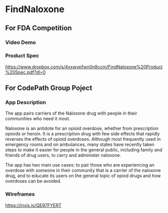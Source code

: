 # FindNaloxone

## For FDA Competition

### Video Demo


### Product Spec
https://www.dropbox.com/s/4yxwvpfwn0n8ccm/FindNaloxone%20Product%20Spec.pdf?dl=0

## For CodePath Group Poject

### App Description
The app pairs carriers of the Naloxone drug with people in their communities who need it most.

Naloxone is an antidote for an opioid overdose, whether from prescription opioids or heroin.  It is a prescription drug with few side effects that rapidly reverses the effects of opioid overdoses.  Although most frequently used in emergency rooms and on ambulances, many states have recently taken steps to make it easier for people in the general public, including family and friends of drug users, to carry and administer naloxone. 

The app has two main use cases: to pair those who are experiencing an overdose with someone in their community that is a carrier of the naloxone drug, and to educate its users on the general topic of opiod drugs and how overdoses can be avoided.


### Wireframes
https://invis.io/QE97FYERT
